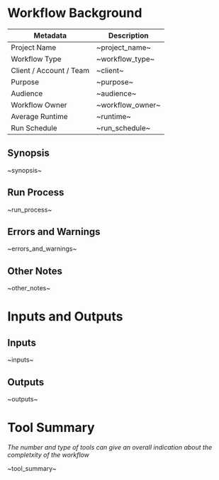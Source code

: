 # Workflow Background

| Metadata | Description |
| --- | --- |
| Project Name | ~project_name~ | 
| Workflow Type | ~workflow_type~ |
| Client / Account / Team | ~client~ |
| Purpose | ~purpose~ |
| Audience | ~audience~ |
| Workflow Owner | ~workflow_owner~ |
| Average Runtime | ~runtime~ |
| Run Schedule | ~run_schedule~ |

## Synopsis

~synopsis~

## Run Process

~run_process~

## Errors and Warnings

~errors_and_warnings~

## Other Notes

~other_notes~

# Inputs and Outputs

## Inputs

~inputs~

## Outputs

~outputs~

# Tool Summary
*The number and type of tools can give an overall indication about the completxity of the workflow*

~tool_summary~
